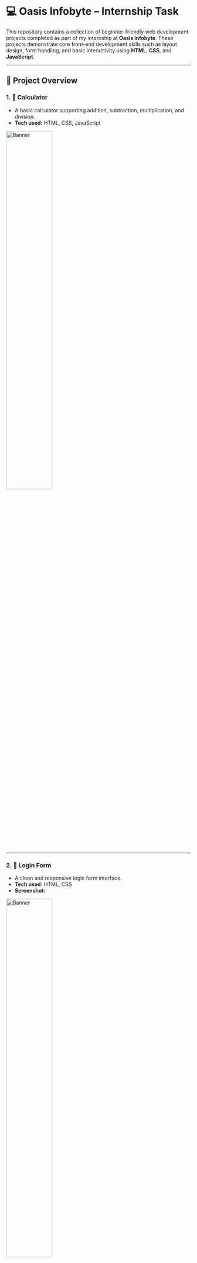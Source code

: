 # 💻 Oasis Infobyte – Internship Task

This repository contains a collection of beginner-friendly web development projects completed as part of my internship at **Oasis Infobyte**. These projects demonstrate core front-end development skills such as layout design, form handling, and basic interactivity using **HTML**, **CSS**, and **JavaScript**.

---

## 📂 Project Overview

### 1. 🔢 Calculator
- A basic calculator supporting addition, subtraction, multiplication, and division.
- **Tech used:** HTML, CSS, JavaScript  
<p>
 <img src="Calculator.png" alt="Banner" width=50% />
</p>

---

### 2. 🔐 Login Form
- A clean and responsive login form interface.
- **Tech used:** HTML, CSS  
- **Screenshot:**  
  <p>
 <img src="login.png" alt="Banner" width=50% />
</p>

---

### 3. 🌡️ Temperature Converter
- Convert temperatures between Celsius, Fahrenheit, and Kelvin.
- **Tech used:** HTML, CSS, JavaScript  
- **Screenshot:**  
 <p>
 <img src="temperature.png" alt="Banner" width=50%/>
</p>
---

### 4. 🧩 Web App UI
- A mini web application layout with interactive fields.
- **Tech used:** HTML, CSS, JavaScript  
- **Screenshot:**  
 <p>
 <img src="web-app.png" alt="Banner" width=50% />
</p>

---

### 5. 🌐 Landing Page
- A product landing page with a modern design.
- **Tech used:** HTML, CSS  
- **Screenshot:**  
  <p>
 <img src="landing-page.png" alt="Banner" />
</p>

---

### 6. 👩‍💼 Personal Portfolio
- A personal portfolio with About, Projects, and Contact sections.
- **Tech used:** HTML, CSS  
- **Screenshot:**  
 <p>
 <img src="portfolio.png" alt="Banner" />
</p>

---

### 7. 🕊️ Tribute Page
- A tribute page designed to honor a famous person.
- **Tech used:** HTML, CSS  
- **Screenshot:**  
<p>
 <img src="Tribute-page.png" alt="Banner" />
</p>

---

## 🛠️ Technologies Used

- **HTML5** – Structure and content
- **CSS3** – Styling and layout
- **JavaScript** – Interactivity and logic

---

## ▶️ How to Download and Run

### 🔧 Prerequisites
- A modern web browser (Chrome, Firefox, Edge)

### 📥 Download Steps

#### ✅ Option 1: Download as ZIP
1. Click the green **"Code"** button at the top right of this repository
2. Select **"Download ZIP"**
3. Extract the folder on your system
4. Open any `.html` file in your browser

#### ✅ Option 2: Clone using Git
```bash
git clone https://github.com/TrisHa0510/Oasis-Infobyte-tasks.git
cd Oasis-Infobyte-tasks
